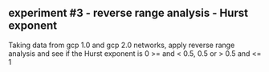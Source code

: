 ## experiment #3 - reverse range analysis - Hurst exponent

Taking data from gcp 1.0 and gcp 2.0 networks, apply reverse range analysis and see if the Hurst exponent is 0 >= and < 0.5, 0.5 or > 0.5 and <= 1
